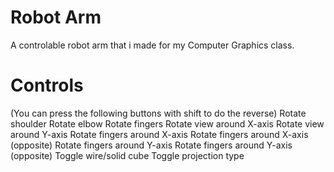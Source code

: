 # Robot Arm
A controlable robot arm that i made for my Computer Graphics class.
# Controls
(You can press the following buttons with shift to do the reverse)
Rotate shoulder
Rotate elbow
Rotate fingers
Rotate view around X-axis
Rotate view around Y-axis
Rotate fingers around X-axis
Rotate fingers around X-axis (opposite)
Rotate fingers around Y-axis
Rotate fingers around Y-axis (opposite)
Toggle wire/solid cube
Toggle projection type
